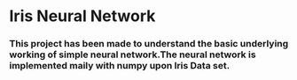
# Iris Neural Network

### This project has been made to understand the basic underlying working of simple neural network.The neural network is implemented maily with numpy upon Iris Data set.


```python

```

